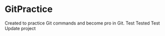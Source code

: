 # GitPractice
Created to practice Git commands and become pro in Git.
Test
Tested
Test Update project
